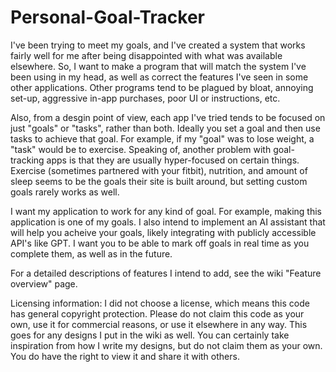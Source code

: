 # Personal-Goal-Tracker
I've been trying to meet my goals, and I've created a system that works fairly well for me after being disappointed with what was available elsewhere. 
So, I want to make a program that will match the system I've been using in my head, as well as correct the features I've seen in some other applications.
Other programs tend to be plagued by bloat, annoying set-up, aggressive in-app purchases, poor UI or instructions, etc.

Also, from a desgin point of view, each app I've tried tends to be focused on just "goals" or "tasks", rather than both. Ideally you set a goal and then use tasks to achieve that goal.
For example, if my "goal" was to lose weight, a "task" would be to exercise. Speaking of, another problem with goal-tracking apps is that they are usually hyper-focused on certain things.
Exercise (sometimes partnered with your fitbit), nutrition, and amount of sleep seems to be the goals their site is built around, but setting custom goals rarely works as well.

I want my application to work for any kind of goal. For example, making this application is one of my goals. I also intend to implement an AI assistant that will help you acheive your goals, likely
integrating with publicly accessible API's like GPT. I want you to be able to mark off goals in real time as you complete them, as well as in the future. 

For a detailed descriptions of features I intend to add, see the wiki "Feature overview" page.

Licensing information:
I did not choose a license, which means this code has general copyright protection. Please do not claim this code as your own, use it for commercial reasons, or use it elsewhere in any way.
This goes for any designs I put in the wiki as well. You can certainly take inspiration from how I write my designs, but do not claim them as your own.
You do have the right to view it and share it with others.
